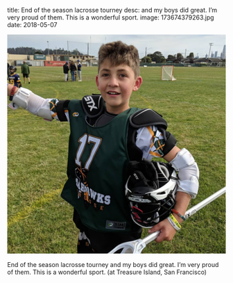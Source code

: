 title: End of the season lacrosse tourney
desc: and my boys did great. I’m very proud of them. This is a wonderful sport.
image: 173674379263.jpg
date: 2018-05-07


<img src="/static/media/173674379263.jpg" />
<div class="caption"><p>End of the season lacrosse tourney and my boys did great. I’m very proud of them. This is a wonderful sport.  (at Treasure Island, San Francisco)</p> </div>

